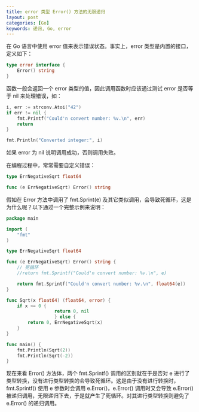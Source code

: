 ```yaml
---
title: error 类型 Error() 方法的无限递归
layout: post
categories: [Go]
keywords: 递归, Go, error
---
```


在 Go 语言中使用 error 值来表示错误状态。事实上，error 类型是内置的接口，定义如下：

```go
type error interface {
    Error() string
}
```

函数一般会返回一个 error 类型的值，因此调用函数时应该通过测试 error 是否等于 nil 来处理错误，如：

```go
i, err := strconv.Atoi("42")
if err != nil {
    fmt.Printf("Could'n convert number: %v.\n", err)
    return
}

fmt.Println("Converted integer:", i)
```

如果 error 为 nil 说明调用成功，否则调用失败。

在编程过程中，常常需要自定义错误：

```go
type ErrNegativeSqrt float64

func (e ErrNegativeSqrt) Error() string
```

假如在 Error 方法中调用了 fmt.Sprint(e) 及其它类似调用，会导致死循环，这是为什么呢？以下通过一个完整示例来说明：

```go
package main

import (
    "fmt"
)

type ErrNegativeSqrt float64

func (e ErrNegativeSqrt) Error() string {
    // 死循环
    //return fmt.Sprintf("Could'n convert number: %v.\n", e)

    return fmt.Sprintf("Could'n convert number: %v.\n", float64(e))
}

func Sqrt(x float64) (float64, error) {
    if x >= 0 {
                  return 0, nil
                  } else {
        return 0, ErrNegativeSqrt(x)
    }
}

func main() {
    fmt.Println(Sqrt(2))
    fmt.Println(Sqrt(-2))
}
```

现在来看 Error() 方法体，两个 fmt.Sprintf() 调用的区别就在于是否对 e 进行了类型转换，没有进行类型转换的会导致死循环。这是由于没有进行转换时，fmt.Sprintf() 使用
e 参数时会调用 e.Error()，e.Error() 调用时又会导致 e.Error() 被递归调用，无限递归下去，于是就产生了死循环。对其进行类型转换则避免了 e.Error() 的递归调用。
